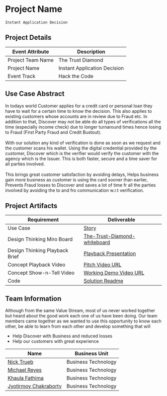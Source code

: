 # Project Name
```
Instant Application Decision
```

## Project Details

| Event Attribute| Description |
| --- | --- |
| Project Team Name | The Trust Diamond |
| Project Name | Instant Application Decision |
| Event Track | Hack the Code |
 
## Use Case Abstract
In todays world Customer applies for a credit card or personal loan they have to wait for a certain time to know the decision. This also applies to existing customers whose accounts are in review due to Fraud etc. In addition to that, Discover may not be able do all types of verifications all the time (especially income check) due to longer turnaround times hence losing to Fraud (First Party Fraud and Credit Bustout). <br />
<br />
With our solution any kind of verification is done as soon as we request and the customer scans his wallet. Using the digital credential provided by the customer, Discover which is the verifier would verify the customer with the agency which is the Issuer. This is both faster, secure and a time saver for all parties involved.<br />
<br />
This brings great customer satisfaction by avoiding delays, Helps business gain more business as customer is using the card sooner than earlier, Prevents Fraud losses to Discover and saves a lot of time fr all the parties involved by avoiding the to and fro communication w.r.t verification.

## Project Artifacts

| Requirement | Deliverable |
| --- | --- |
| Use Case | [Story](./hackproject/instant-application-decision.md) |
| Design Thinking Miro Board | [The-Trust-Diamond-whiteboard](https://miro.com/app/board/uXjVPcw_DhQ=/) |
| Design Thinking Playback Brief | [Playback Presentation](./presentations/thetrustdiamond-playback-brief.pptx)|
| Concept Playback Video | [Pitch Video URL](https://discoverfinancial-my.sharepoint.com/:v:/g/personal/nicktrueb_discover_com/Ea3upMuUI2dAgLz1HcZ8vlkBGwkGt37SmcK9-hbF-nx9KA?e=f6HTuw)|
| Concept Show-n-Tell Video | [Working Demo Video URL](https://discoverfinancial-my.sharepoint.com/:v:/g/personal/nicktrueb_discover_com/EVH3sPes0wRJn95Qzr5L-jwBveLa2w_BIvTbCzxNM6pcYQ?e=OsFho1) |
| Code |  [Solution Readme](./hackproject/code/README.md) |

## Team Information

Although from the same Value Stream, most of us never worked together but heard about the good work each one of us have been doing. Our team members came together as we wanted to use this opportunity to know each other, be able to learn from each other and develop something that will 
* Help Discover with Business and reduced losses
* Help our customers with great experience
 
| Name | Business Unit |
| --- | --- |
| [Nick Trueb](mailto:nicktrueb@discover.com) | Business Technology |
| [Michael Reyes](mailto:michaelreyes@discover.com) | Business Technology |
| [Khaula Fathima](mailto:khaulafathima@discover.com) | Business Technology |
| [Jyotirmoy Chakraborty](mailto:jyotirmoychakraborty@discover.com) | Business Technology |
